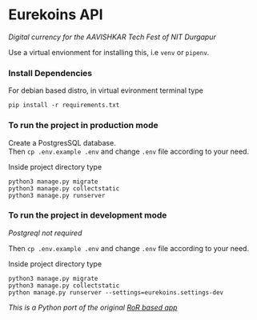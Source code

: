 # Eurekoins API

*Digital currency for the AAVISHKAR Tech Fest of NIT Durgapur*

Use a virtual envionment for installing this, 
i.e `venv` or `pipenv`.
### Install Dependencies
For debian based distro, in virtual evironment terminal type
```shell
pip install -r requirements.txt
```
### To run the project in production mode
Create a PostgresSQL database.</br>
Then `cp .env.example .env` and change `.env` file according to your need.

Inside project directory type
```shell
python3 manage.py migrate
python3 manage.py collectstatic
python3 manage.py runserver
```
### To run the project in development mode
_Postgreql not required_

Then `cp .env.example .env` and change `.env` file according to your need.

Inside project directory type
```shell
python3 manage.py migrate
python3 manage.py collectstatic
python manage.py runserver --settings=eurekoins.settings-dev
```
*This is a Python port of the original [RoR based app](https://github.com/divyanshumehta/eurekoins-api)*